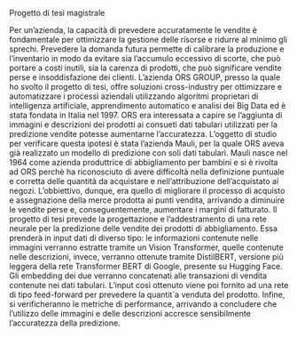 Progetto di tesi magistrale

Per un’azienda, la capacità di prevedere accuratamente le vendite è fondamentale per ottimizzare
la gestione delle risorse e ridurre al minimo gli sprechi. Prevedere la domanda futura permette di
calibrare la produzione e l’inventario in modo da evitare sia l’accumulo eccessivo di scorte, che può
portare a costi inutili, sia la carenza di prodotti, che può significare vendite perse e insoddisfazione
dei clienti.
L’azienda ORS GROUP, presso la quale ho svolto il progetto di tesi, offre soluzioni cross-industry
per ottimizzare e automatizzare i processi aziendali utilizzando algoritmi proprietari di intelligenza
artificiale, apprendimento automatico e analisi dei Big Data ed è stata fondata in Italia nel 1997.
ORS era interessata a capire se l’aggiunta di immagini e descrizioni dei prodotti ai consueti dati
tabulari utilizzati per la predizione vendite potesse aumentarne l’accuratezza.
L’oggetto di studio per verificare questa ipotesi è stata l’azienda Mauli, per la quale ORS aveva
già realizzato un modello di predizione con soli dati tabulari. Mauli nasce nel 1964 come azienda
produttrice di abbigliamento per bambini e si è rivolta ad ORS perchè ha riconosciuto di avere
difficoltà nella definizione puntuale e corretta delle quantità da acquistare e nell’attribuzione
dell’acquistato ai negozi. L’obbiettivo, dunque, era quello di migliorare il processo di acquisto
e assegnazione della merce prodotta ai punti vendita, arrivando a diminuire le vendite perse e,
conseguentemente, aumentare i margini di fatturato.
Il progetto di tesi prevede la progettazione e l’addestramento di una rete neurale per la predizione
delle vendite dei prodotti di abbigliamento. Essa prenderà in input dati di diverso tipo: le informazioni
contenute nelle immagini verranno estratte tramite un Vision Transformer, quelle contenute
nelle descrizioni, invece, verranno ottenute tramite DistilBERT, versione più leggera della rete
Transformer BERT di Google, presente su Hugging Face. Gli embedding dei due verranno concatenati
alle transazioni di vendita contenute nei dati tabulari. L’input così ottenuto viene poi
fornito ad una rete di tipo feed-forward per prevedere la quantit`a venduta del prodotto. Infine, si
verificheranno le metriche di performance, arrivando a concludere che l’utilizzo delle immagini e
delle descrizioni accresce sensibilmente l’accuratezza della predizione.

